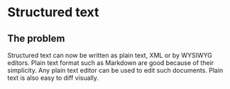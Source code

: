 # Structured text

## The problem

Structured text can now be written as plain text, XML or by WYSIWYG editors. Plain text format such as Markdown are good because of their simplicity. Any plain text editor can be used to edit such documents. Plain text is also easy to diff visually.

